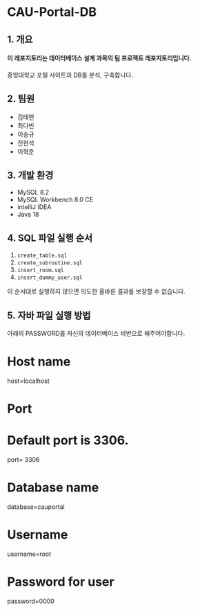 # CAU-Portal-DB

## 1. 개요

#### 이 레포지토리는 데이터베이스 설계 과목의 팀 프로젝트 레포지토리입니다.

중앙대학교 포털 사이트의 DB를 분석, 구축합니다.

## 2. 팀원

- 김태현
- 최다빈
- 이승규
- 전현석
- 이혁준

## 3. 개발 환경

- MySQL 8.2
- MySQL Workbench 8.0 CE
- intelliJ IDEA
- Java 18

## 4. SQL 파일 실행 순서

1. `create_table.sql`
2. `create_subroutine.sql`
3. `insert_room.sql`
4. `insert_dummy_user.sql`

이 순서대로 실행하지 않으면 의도한 올바른 결과를 보장할 수 없습니다. 


## 5. 자바 파일 실행 방법 
아래의 PASSWORD를 자신의 데이터베이스 비번으로 해주어야합니다.
# Host name
host=localhost
# Port
# Default port is 3306.
port= 3306
# Database name
database=cauportal
# Username
username=root
# Password for user
password=0000
